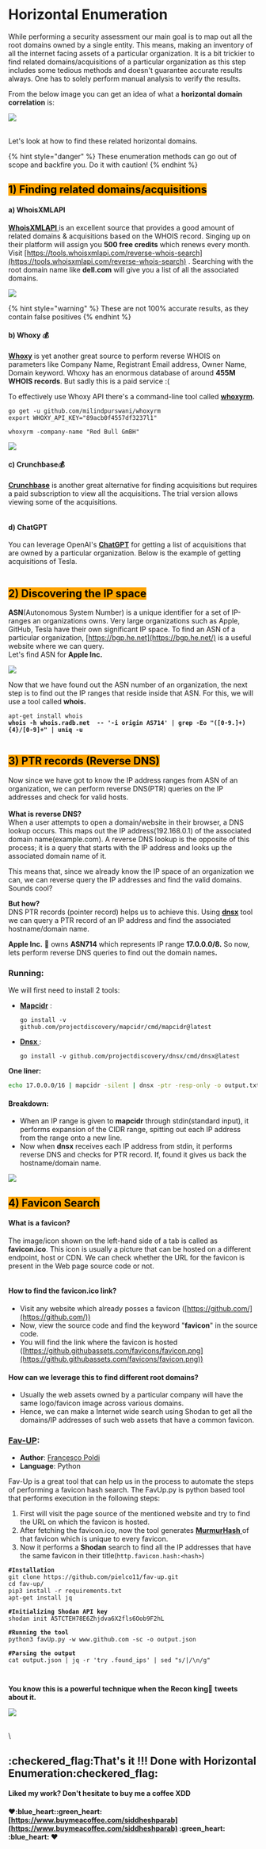 # Horizontal Enumeration

While performing a security assessment our main goal is to map out all the root domains owned by a single entity. This means, making an inventory of all the internet facing assets of a particular organization. It is a bit trickier to find related domains/acquisitions of a particular organization as this step includes some tedious methods and doesn't guarantee accurate results always. One has to solely perform manual analysis to verify the results.

From the below image you can get an idea of what a **horizontal domain correlation** is:

![](<../.gitbook/assets/Enumeration (2).png>)

\
Let's look at how to find these related horizontal domains.

{% hint style="danger" %}
These enumeration methods can go out of scope and backfire you. Do it with caution!
{% endhint %}

## <mark style="background-color:orange;">1) Finding related domains/acquisitions</mark>

#### a) **WhoisXMLAPI**

[**WhoisXMLAPI** ](https://www.whoisxmlapi.com/)is an excellent source that provides a good amount of related domains & acquisitions based on the WHOIS record. Singing up on their platform will assign you **500 free credits** which renews every month.\
Visit [https://tools.whoisxmlapi.com/reverse-whois-search](https://tools.whoisxmlapi.com/reverse-whois-search) . Searching with the root domain name like **dell.com** will give you a list of all the associated domains.

![](../.gitbook/assets/whoisxml.png)

{% hint style="warning" %}
These are not 100% accurate results, as they contain false positives &#x20;
{% endhint %}

#### b) **Whoxy** :moneybag:&#x20;

[**Whoxy**](https://www.whoxy.com/) is yet another great source to perform reverse WHOIS on parameters like Company Name, Registrant Email address, Owner Name, Domain keyword. Whoxy has an enormous database of around **455M WHOIS records**. But sadly this is a paid service :(

To effectively use Whoxy API there's a command-line tool called [**whoxyrm**](https://github.com/MilindPurswani/whoxyrm)**.**

```
go get -u github.com/milindpurswani/whoxyrm
export WHOXY_API_KEY="89acb0f4557df3237l1"

whoxyrm -company-name "Red Bull GmBH"
```

![](../.gitbook/assets/whoxyrm.png)

#### c) Crunchbase:moneybag:&#x20;

[**Crunchbase**](https://www.crunchbase.com/) is another great alternative for finding acquisitions but requires a paid subscription to view all the acquisitions. The trial version allows viewing some of the acquisitions.

<figure><img src="../.gitbook/assets/crunchbase.png" alt=""><figcaption></figcaption></figure>

#### d) ChatGPT

You can leverage OpenAI's [**ChatGPT**](https://chat.openai.com/) for getting a list of acquisitions that are owned by a particular organization. Below is the example of getting acquisitions of Tesla.&#x20;

<figure><img src="../.gitbook/assets/ChatGPT acquistion.png" alt=""><figcaption></figcaption></figure>

##

## <mark style="background-color:orange;">2) Discovering the IP space</mark>

**ASN**(Autonomous System Number) is a unique identifier for a set of IP-ranges an organizations owns. Very large organizations such as Apple, GitHub, Tesla have their own significant IP space. To find an ASN of a particular organization, [https://bgp.he.net](https://bgp.he.net/) is a useful website where we can query.\
Let's find ASN for **Apple Inc.**

![](../.gitbook/assets/hurricane.png)

Now that we have found out the ASN number of an organization, the next step is to find out the IP ranges that reside inside that ASN. For this, we will use a tool called **whois.**

<pre class="language-bash"><code class="lang-bash">apt-get install whois
<strong>whois -h whois.radb.net  -- '-i origin AS714' | grep -Eo "([0-9.]+){4}/[0-9]+" | uniq -u
</strong></code></pre>

<figure><img src="../.gitbook/assets/whoiss.png" alt=""><figcaption></figcaption></figure>



## <mark style="background-color:orange;">3) PTR records (Reverse DNS)</mark>

Now since we have got to know the IP address ranges from ASN of an organization, we can perform reverse DNS(PTR) queries on the IP addresses and check for valid hosts.\
\
**What is reverse DNS?**\
When a user attempts to open a domain/website in their browser, a DNS lookup occurs. This maps out the IP address(192.168.0.1) of the associated domain name(example.com). A reverse DNS lookup is the opposite of this process; it is a query that starts with the IP address and looks up the associated domain name of it.

This means that, since we already know the IP space of an organization we can, we can reverse query the IP addresses and find the valid domains. Sounds cool?

**But how?**\
DNS PTR records (pointer record) helps us to achieve this. Using [**dnsx**](https://github.com/projectdiscovery/dnsx) tool we can query a PTR record of an IP address and find the associated hostname/domain name.

**Apple Inc.** :apple:  owns **ASN714** which represents IP range **17.0.0.0/8.** So now, lets perform reverse DNS queries to find out the domain name&#x73;**.**

### Running:

We will first need to install 2 tools:

*   [**Mapcidr**](https://github.com/projectdiscovery/mapcidr)  :

    ```
    go install -v github.com/projectdiscovery/mapcidr/cmd/mapcidr@latest
    ```
*   [**Dnsx** ](https://github.com/projectdiscovery/dnsx):

    ```
    go install -v github.com/projectdiscovery/dnsx/cmd/dnsx@latest
    ```

**One liner:**

```bash
echo 17.0.0.0/16 | mapcidr -silent | dnsx -ptr -resp-only -o output.txt
```

#### Breakdown:

* When an IP range is given to **mapcidr** through stdin(standard input), it performs expansion of the CIDR range, spitting out each IP address from the range onto a new line.
* Now when **dnsx** receives each IP address from stdin, it performs reverse DNS and checks for PTR record. If, found it gives us back the hostname/domain name.

![](../.gitbook/assets/ptr.png)

##

## <mark style="background-color:orange;">4) Favicon Search</mark>

#### What is a favicon?

The image/icon shown on the left-hand side of a tab is called as **favicon.ico**. This icon is usually a picture that can be hosted on a different endpoint, host or CDN. We can check whether the URL for the favicon is present in the Web page source code or not.&#x20;

<figure><img src="../.gitbook/assets/Github favicon.png" alt=""><figcaption></figcaption></figure>

#### How to find the favicon.ico link?

* Visit any website which already posses a favicon ([https://github.com/](https://github.com/))
* Now, view the source code and find the keyword "**favicon**" in the source code.
* You will find the link where the favicon is hosted ([https://github.githubassets.com/favicons/favicon.png](https://github.githubassets.com/favicons/favicon.png))

#### How can we leverage this to find different root domains?

* Usually the web assets owned by a particular company will have the same logo/favicon image across various domains.&#x20;
* Hence, we can make a Internet wide search using Shodan to get all the domains/IP addresses of such web assets that have a common favicon.

### [Fav-UP](https://github.com/pielco11/fav-up):&#x20;

* **Author**: [Francesco Poldi](https://github.com/pielco11)
* **Language**: Python

Fav-Up is a great tool that can help us in the process to automate the steps of performing a favicon hash search. The FavUp.py is python based tool that performs execution in the following steps:&#x20;

1. First will visit the page source of the mentioned website and try to find the URL on which the favicon is hosted.
2. After fetching the favicon.ico, now the tool generates [**MurmurHash** ](https://en.wikipedia.org/wiki/MurmurHash)of that favicon which is unique to every favicon.
3. Now it performs a **Shodan** search to find all the IP addresses that have the same favicon in their title(`http.favicon.hash:<hash>`)

<pre><code><strong>#Installation
</strong>git clone https://github.com/pielco11/fav-up.git
cd fav-up/
pip3 install -r requirements.txt
apt-get install jq

<strong>#Initializing Shodan API key
</strong>shodan init A5TCTEH78E6Zhjdva6X2fls6Oob9F2hL

<strong>#Running the tool
</strong>python3 favUp.py -w www.github.com -sc -o output.json

<strong>#Parsing the output
</strong>cat output.json | jq -r 'try .found_ips' | sed "s/|/\n/g"

</code></pre>

<figure><img src="../.gitbook/assets/favUp(1).png" alt=""><figcaption></figcaption></figure>

**You know this is a powerful technique when the Recon king**:crown: **tweets about it.**

![](../.gitbook/assets/jhaddixtweet.png)

\
\


## &#x20;:checkered\_flag:**That's it !!! Done with Horizontal Enumeration**:checkered\_flag:&#x20;

#### Liked my work? Don't hesitate to buy me a coffee XDD

#### :heart::blue\_heart::green\_heart: [https://www.buymeacoffee.com/siddheshparab](https://www.buymeacoffee.com/siddheshparab) :green\_heart: :blue\_heart: :heart:&#x20;









